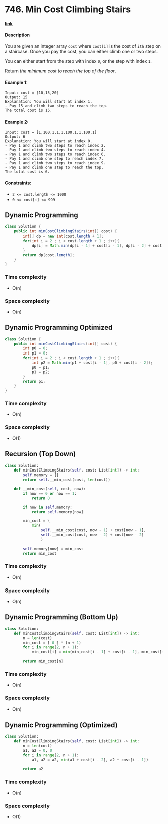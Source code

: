 # 746. Min Cost Climbing Stairs

#### [link](https://leetcode.com/problems/XXX/description/) 

#### Description
You are given an integer array `cost` where `cost[i]` is the cost of `ith` step on a staircase. Once you pay the cost, you can either climb one or two steps.

You can either start from the step with index `0`, or the step with index `1`.

Return *the minimum cost to reach the top of the floor*.

#### Example 1:
```
Input: cost = [10,15,20]
Output: 15
Explanation: You will start at index 1.
- Pay 15 and climb two steps to reach the top.
The total cost is 15.
```
#### Example 2:
```
Input: cost = [1,100,1,1,1,100,1,1,100,1]
Output: 6
Explanation: You will start at index 0.
- Pay 1 and climb two steps to reach index 2.
- Pay 1 and climb two steps to reach index 4.
- Pay 1 and climb two steps to reach index 6.
- Pay 1 and climb one step to reach index 7.
- Pay 1 and climb two steps to reach index 9.
- Pay 1 and climb one step to reach the top.
The total cost is 6.
```

#### Constraints:
* `2 <= cost.length <= 1000`
* `0 <= cost[i] <= 999`


## Dynamic Programming
```java
class Solution {
    public int minCostClimbingStairs(int[] cost) {
        int[] dp = new int[cost.length + 1];
        for(int i = 2 ; i < cost.length + 1 ; i++){
            dp[i] = Math.min(dp[i - 1] + cost[i - 1], dp[i - 2] + cost[i - 2]);
        }
        return dp[cost.length];
    }
}
```

### Time complexity
* O(n)
### Space complexity
* O(n)

## Dynamic Programming Optimized
```java
class Solution {
    public int minCostClimbingStairs(int[] cost) {
        int p0 = 0;
        int p1 = 0;
        for(int i = 2 ; i < cost.length + 1 ; i++){
            int p2 = Math.min(p1 + cost[i - 1], p0 + cost[i - 2]);
            p0 = p1;
            p1 = p2;
        }
        return p1;
    }
}
```
### Time complexity
* O(n)
### Space complexity
* O(1)

## Recursion (Top Down)
```python
class Solution:
    def minCostClimbingStairs(self, cost: List[int]) -> int:
        self.memory = {}
        return self.__min_cost(cost, len(cost))

    def __min_cost(self, cost, now):
        if now == 0 or now == 1:
            return 0

        if now in self.memory:
            return self.memory[now]

        min_cost = \
            min(
                self.__min_cost(cost, now - 1) + cost[now - 1], 
                self.__min_cost(cost, now - 2) + cost[now - 2]
                )
                
        self.memory[now] = min_cost
        return min_cost
```
### Time complexity
* O(n)
### Space complexity
* O(n)

## Dynamic Programming (Bottom Up)
```python
class Solution:
    def minCostClimbingStairs(self, cost: List[int]) -> int:
        n = len(cost)
        min_cost = [ 0 ] * (n + 1)
        for i in range(2, n + 1):
            min_cost[i] = min(min_cost[i - 1] + cost[i - 1], min_cost[i - 2] + cost[i - 2])
            
        return min_cost[n]
```
### Time complexity
* O(n)
### Space complexity
* O(n)

## Dynamic Programming (Optimized)
```python
class Solution:
    def minCostClimbingStairs(self, cost: List[int]) -> int:
        n = len(cost)
        a1, a2 = 0, 0
        for i in range(2, n + 1):
            a1, a2 = a2, min(a1 + cost[i - 2], a2 + cost[i - 1])
            
        return a2
```
### Time complexity
* O(n)
### Space complexity
* O(1)